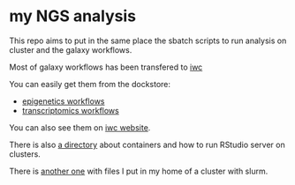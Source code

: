 # my NGS analysis

This repo aims to put in the same place the sbatch scripts to run analysis on cluster and the galaxy workflows.

Most of galaxy workflows has been transfered to [iwc](https://github.com/galaxyproject/iwc/)

You can easily get them from the dockstore:
- [epigenetics workflows](https://dockstore.org/organizations/iwc/collections/epigenetics)
- [transcriptomics workflows](https://dockstore.org/organizations/iwc/collections/transcriptomics)

You can also see them on [iwc website](https://iwc.galaxyproject.org/).

There is also [a directory](./containers/) about containers and how to run RStudio server on clusters.

There is [another one](./cluster) with files I put in my home of a cluster with slurm.
